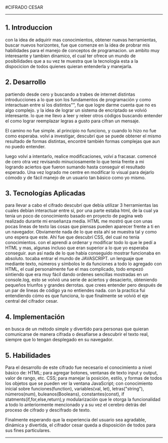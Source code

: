 #CIFRADO CESAR

***

## 1. Introduccion

con la idea de adquirir mas conocimientos, obtener nuevas herramientas, buscar nuevos horizontes, fue que comenze en la idea de probrar mis habilidades para el manejo de conceptos de programacion.
un ambito muy interesante y tambien dinamico, el cual ter ofrece un mundo de posibilidades que a su vez te muestra que la tecnologia esta a la dispocicion de todos quienes quieran entenderla y manejarla.

## 2. Desarrollo

partiendo desde cero y buscando a trabes de internet distintas introducciones a lo que son los fundamentos de programación y como interactuan entre si los distintos"", fue que logre darme cuenta que no es algo complejo. y la idea de lograr un sistema de encriptado se volvió interesante. lo que me llevo a leer y releer otros códigos buscando entender el como lograr reemplazar legras a gusto para cifran un mensaje.

El camino no fue simple. al principio no funciono, y cuando lo hizo no fue como esperaba. volví a investigar, descubrí que se puede obtener el mismo resultado de formas distintas, encontré también formas complejas que aun no puedo entender.

luego volví a intentarlo, realice modificaciones, volví a fracasar. comencé de cero otra vez revisando minuciosamente lo que tenia frente a mi logrando aciertos que fueron sumando hasta conseguir el resultado esperado. Una vez logrado me centre en modificar lo visual para dejarlo cómodo y de fácil manejo de un usuario tan básico como yo mismo.

## 3. Tecnologías Aplicadas

para llevar a cabo el cifrado descubrí que debía utilizar 3 herramientas las cuales debían interactuar entre sí, por una parte estaba html, de la cual ya tenia un poco de conocimiento basado en proyecto de pagina web realizado durante mi enseñanza media.
HTML me mostró que con unas pocas lineas de texto las cosas que piensas pueden aparecer frente a ti en un navegador. Obviamente nada de lo que esta ahí se muestra tal y como uno espera que este. 
Ahí fue que descubrí CSS, del cual no tenia conocimientos. con el aprendi a ordenar y modificar todo lo que le pedí a HTML y mas, algunas incluso que eran superior a lo que yo esperaba conseguir.
aun así nada de lo que había conseguido mostrar funcionaba en absoluto.
tocaba entrar el mundo de JAVASCRIPT. un lenguaje que mediante texto, números y símbolos le da funciones a todo lo agregado con HTML, el cual personalmente fue el mas complicado, todo empezó sintiendo que era muy fácil dando ordenes sencillas mostradas en un console.log, esto se volvió una serie de aciertos y desacierto, obteniendo pequeños triunfos y grandes derrotas. que crees entender pero después de un par de lineas de código ya no entiendes nada.
con la practica fui entendiendo cómo es que funciona, lo que finalmente se volvió el eje central del cifrador cesar.

## 4. Implementación

en busca de un método simple y divertido para personas que quieran comunicarse de manera cifrada  o desafiarse a descubrir el texto real, siempre que lo tengan desplegado en su navegador. 

## 5. Habilidades

Para el desarrollo de este cifrado fue necesario el conocimiento a nivel básico de:
HTML; para agregar botones, ventanas de texto input y output, valor de rango, etc.
CSS; para manejar la posición, estilo, y formas de todos los objetos que se pueden ver la ventana
JavaScript; con conocimiento inicial sobre funciones(function), variables(val, let), letras("string"), números(num), buleanos(Booleans), constantes(const), if statments(if,for,else,return),y modularización que le otorga la funcionalidad a todo lo anteriormente mencionado y a su vez el cerebro detrás del proceso de cifrado y descifrado de texto.

Finalmente esperando que la experiencia del usuario sea agradable, dinámica y divertida, el cifrador cesar queda a disposición de todos para sus fines particulares.

***